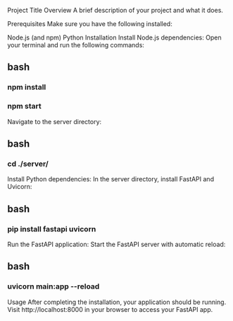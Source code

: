 Project Title
Overview
A brief description of your project and what it does.

Prerequisites
Make sure you have the following installed:

Node.js (and npm)
Python
Installation
Install Node.js dependencies:
Open your terminal and run the following commands:

## bash
### npm install  
### npm start  
Navigate to the server directory:

## bash
### cd ./server/  
Install Python dependencies:
In the server directory, install FastAPI and Uvicorn:

## bash
### pip install fastapi uvicorn  
Run the FastAPI application:
Start the FastAPI server with automatic reload:

## bash
### uvicorn main:app --reload  
Usage
After completing the installation, your application should be running. Visit http://localhost:8000 in your browser to access your FastAPI app.